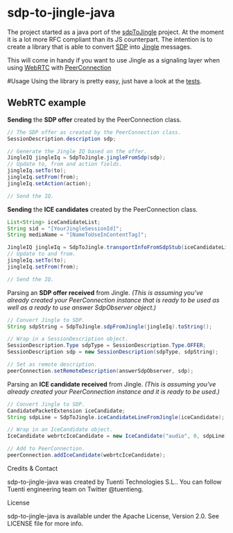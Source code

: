 sdp-to-jingle-java
==================
The project started as a java port of the [sdpToJingle](https://github.com/mweibel/sdpToJingle) project. At the moment it is a lot more RFC compliant than its JS counterpart.
The intention is to create a library that is able to convert [SDP](http://en.wikipedia.org/wiki/Session_Description_Protocol) into [Jingle](http://xmpp.org/extensions/xep-0166.html) messages.

This will come in handy if you want to use Jingle as a signaling layer when using [WebRTC](http://www.webrtc.org/) with [PeerConnection](https://code.google.com/p/libjingle/source/browse/trunk/talk/app/webrtc/java/src/org/webrtc/PeerConnection.java)

#Usage
Using the library is pretty easy, just have a look at the [tests](https://github.com/wjwarren/sdp-to-jingle-java/blob/master/src/test/java/com/tuenti/protocol/sdp/SdpToJingleTest.java).

## WebRTC example
**Sending** the **SDP offer** created by the PeerConnection class.
```java
// The SDP offer as created by the PeerConnection class.
SessionDescription.description sdp;

// Generate the Jingle IQ based on the offer.
JingleIQ jingleIq = SdpToJingle.jingleFromSdp(sdp);
// Update to, from and action fields.
jingleIq.setTo(to);
jingleIq.setFrom(from);
jingleIq.setAction(action);

// Send the IQ.
```

**Sending** the **ICE candidates** created by the PeerConnection class.
```java
List<String> iceCandidateList;
String sid = "[YourJingleSessionId]";
String mediaName = "[NameToUseInContentTag]";

JingleIQ jingleIq = SdpToJingle.transportInfoFromSdpStub(iceCandidateList, sid, mediaName);
// Update to and from.
jingleIq.setTo(to);
jingleIq.setFrom(from);

// Send the IQ.
```

Parsing an **SDP offer received** from Jingle.
*(This is assuming you've already created your PeerConnection instance that is ready to be used as well as a ready to use answer SdpObserver object.)*
```java
// Convert Jingle to SDP.
String sdpString = SdpToJingle.sdpFromJingle(jingleIq).toString();

// Wrap in a SessionDescription object.
SessionDescription.Type sdpType = SessionDescription.Type.OFFER;
SessionDescription sdp = new SessionDescription(sdpType, sdpString);

// Set as remote description.
peerConnection.setRemoteDescription(answerSdpObserver, sdp);
```

Parsing an **ICE candidate received** from Jingle.
*(This is assuming you've already created your PeerConnection instance and it is ready to be used.)*
```java
// Convert Jingle to SDP.
CandidatePacketExtension iceCandidate;
String sdpLine = SdpToJingle.iceCandidateLineFromJingle(iceCandidate);

// Wrap in an IceCandidate object.
IceCandidate webrtcIceCandidate = new IceCandidate("audio", 0, sdpLine);

// Add to PeerConnection.
peerConnection.addIceCandidate(webrtcIceCandidate);
```

Credits & Contact

sdp-to-jingle-java was created by Tuenti Technologies S.L.. You can follow Tuenti engineering team on Twitter @tuentieng.

License

sdp-to-jingle-java is available under the Apache License, Version 2.0. See LICENSE file for more info.
